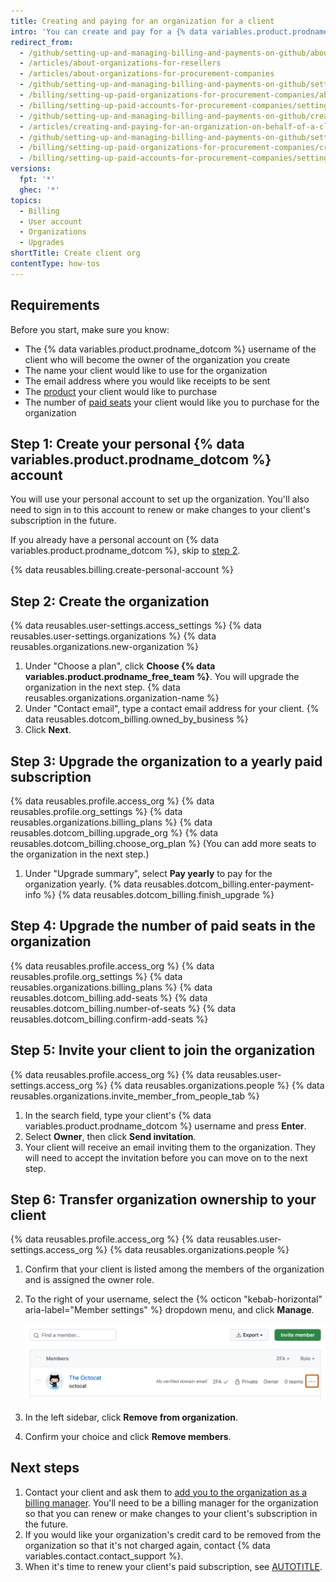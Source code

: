```yaml
---
title: Creating and paying for an organization for a client
intro: 'You can create and pay for a {% data variables.product.prodname_dotcom %} organization on behalf of a client.'
redirect_from:
  - /github/setting-up-and-managing-billing-and-payments-on-github/about-organizations-for-procurement-companies
  - /articles/about-organizations-for-resellers
  - /articles/about-organizations-for-procurement-companies
  - /github/setting-up-and-managing-billing-and-payments-on-github/setting-up-paid-organizations-for-procurement-companies/about-organizations-for-procurement-companies
  - /billing/setting-up-paid-organizations-for-procurement-companies/about-organizations-for-procurement-companies
  - /billing/setting-up-paid-accounts-for-procurement-companies/setting-up-paid-organizations-for-procurement-companies/about-organizations-for-procurement-companies
  - /github/setting-up-and-managing-billing-and-payments-on-github/creating-and-paying-for-an-organization-on-behalf-of-a-client
  - /articles/creating-and-paying-for-an-organization-on-behalf-of-a-client
  - /github/setting-up-and-managing-billing-and-payments-on-github/setting-up-paid-organizations-for-procurement-companies/creating-and-paying-for-an-organization-on-behalf-of-a-client
  - /billing/setting-up-paid-organizations-for-procurement-companies/creating-and-paying-for-an-organization-on-behalf-of-a-client
  - /billing/setting-up-paid-accounts-for-procurement-companies/setting-up-paid-organizations-for-procurement-companies/creating-and-paying-for-an-organization-on-behalf-of-a-client
versions:
  fpt: '*'
  ghec: '*'
topics:
  - Billing
  - User account
  - Organizations
  - Upgrades
shortTitle: Create client org
contentType: how-tos
---
```


## Requirements

Before you start, make sure you know:
* The {% data variables.product.prodname_dotcom %} username of the client who will become the owner of the organization you create
* The name your client would like to use for the organization
* The email address where you would like receipts to be sent
* The [product](/get-started/learning-about-github/githubs-plans) your client would like to purchase
* The number of [paid seats](/billing/managing-the-plan-for-your-github-account/about-per-user-pricing) your client would like you to purchase for the organization

## Step 1: Create your personal {% data variables.product.prodname_dotcom %} account

You will use your personal account to set up the organization. You'll also need to sign in to this account to renew or make changes to your client's subscription in the future.

If you already have a personal account on {% data variables.product.prodname_dotcom %}, skip to [step 2](#step-2-create-the-organization).

{% data reusables.billing.create-personal-account %}

## Step 2: Create the organization

{% data reusables.user-settings.access_settings %}
{% data reusables.user-settings.organizations %}
{% data reusables.organizations.new-organization %}
1. Under "Choose a plan", click **Choose {% data variables.product.prodname_free_team %}**. You will upgrade the organization in the next step.
{% data reusables.organizations.organization-name %}
1. Under "Contact email", type a contact email address for your client.
{% data reusables.dotcom_billing.owned_by_business %}
1. Click **Next**.

## Step 3: Upgrade the organization to a yearly paid subscription

{% data reusables.profile.access_org %}
{% data reusables.profile.org_settings %}
{% data reusables.organizations.billing_plans %}
{% data reusables.dotcom_billing.upgrade_org %}
{% data reusables.dotcom_billing.choose_org_plan %} (You can add more seats to the organization in the next step.)
1. Under "Upgrade summary", select **Pay yearly** to pay for the organization yearly.
{% data reusables.dotcom_billing.enter-payment-info %}
{% data reusables.dotcom_billing.finish_upgrade %}

## Step 4: Upgrade the number of paid seats in the organization

{% data reusables.profile.access_org %}
{% data reusables.profile.org_settings %}
{% data reusables.organizations.billing_plans %}
{% data reusables.dotcom_billing.add-seats %}
{% data reusables.dotcom_billing.number-of-seats %}
{% data reusables.dotcom_billing.confirm-add-seats %}

## Step 5: Invite your client to join the organization

{% data reusables.profile.access_org %}
{% data reusables.user-settings.access_org %}
{% data reusables.organizations.people %}
{% data reusables.organizations.invite_member_from_people_tab %}
1. In the search field, type your client's {% data variables.product.prodname_dotcom %} username and press **Enter**.
1. Select **Owner**, then click **Send invitation**.
1. Your client will receive an email inviting them to the organization. They will need to accept the invitation before you can move on to the next step.

## Step 6: Transfer organization ownership to your client

{% data reusables.profile.access_org %}
{% data reusables.user-settings.access_org %}
{% data reusables.organizations.people %}
1. Confirm that your client is listed among the members of the organization and is assigned the owner role.
1. To the right of your username, select the {% octicon "kebab-horizontal" aria-label="Member settings" %} dropdown menu, and click **Manage**.

   ![Screenshot of the member list for an organization. To the right of a member, a kebab icon is outlined in dark orange.](/assets/images/help/organizations/member-manage-access.png)
1. In the left sidebar, click **Remove from organization**.
1. Confirm your choice and click **Remove members**.

## Next steps

1. Contact your client and ask them to [add you to the organization as a billing manager](/organizations/managing-peoples-access-to-your-organization-with-roles/adding-a-billing-manager-to-your-organization). You'll need to be a billing manager for the organization so that you can renew or make changes to your client's subscription in the future.
1. If you would like your organization's credit card to be removed from the organization so that it's not charged again, contact {% data variables.contact.contact_support %}.
1. When it's time to renew your client's paid subscription, see [AUTOTITLE](/articles/renewing-your-client-s-paid-organization).
